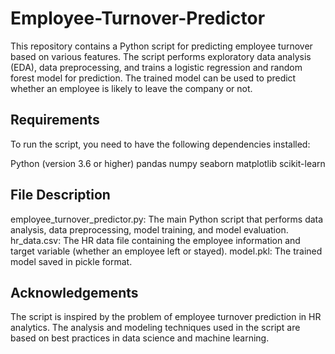 # Employee-Turnover-Predictor

This repository contains a Python script for predicting employee turnover based on various features. The script performs exploratory data analysis (EDA), data preprocessing, and trains a logistic regression and random forest model for prediction. The trained model can be used to predict whether an employee is likely to leave the company or not.

## Requirements

To run the script, you need to have the following dependencies installed:

Python (version 3.6 or higher)
pandas
numpy
seaborn
matplotlib
scikit-learn


## File Description
employee_turnover_predictor.py: The main Python script that performs data analysis, data preprocessing, model training, and model evaluation.
hr_data.csv: The HR data file containing the employee information and target variable (whether an employee left or stayed).
model.pkl: The trained model saved in pickle format.

## Acknowledgements
The script is inspired by the problem of employee turnover prediction in HR analytics. The analysis and modeling techniques used in the script are based on best practices in data science and machine learning.
